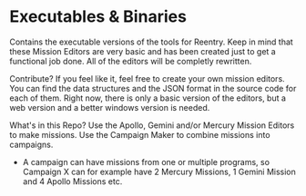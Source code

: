 # Executables & Binaries
Contains the executable versions of the tools for Reentry. Keep in mind that these Mission Editors are very basic and has been created just to get a functional job done. All of the editors will be completly rewritten.

Contribute?
If you feel like it, feel free to create your own mission editors. You can find the data structures and the JSON format in the source code for each of them. Right now, there is only a basic version of the editors, but a web version and a better windows version is needed.

What's in this Repo?
Use the Apollo, Gemini and/or Mercury Mission Editors to make missions.
Use the Campaign Maker to combine missions into campaigns.
- A campaign can have missions from one or multiple programs, so Campaign X can for example have 2 Mercury Missions, 1 Gemini Mission and 4 Apollo Missions etc.
